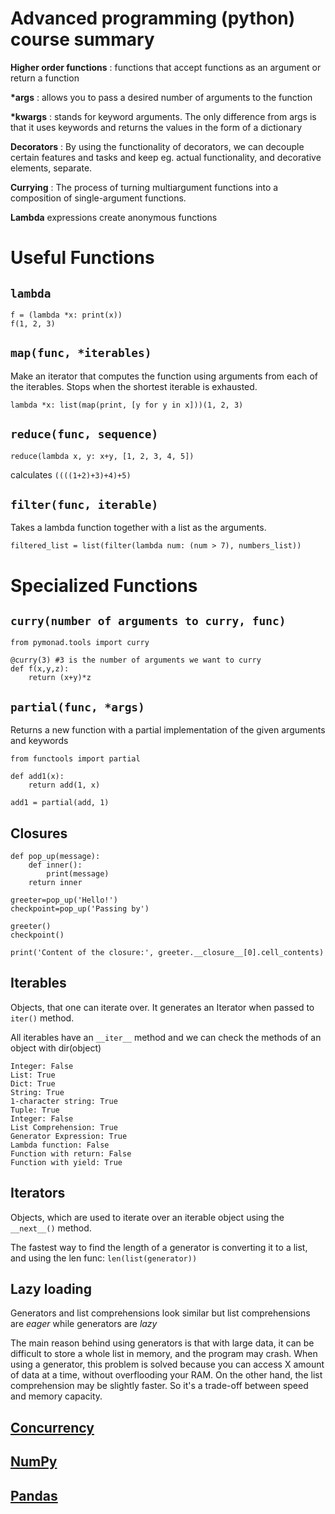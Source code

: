 # Advanced programming (python) course summary

**Higher order functions** : functions that accept functions as an argument or return a function

**\*args** : allows you to pass a desired number of arguments to the function

**\*kwargs** : stands for keyword arguments. The only difference from args is that it uses keywords and returns the values in the form of a dictionary

**Decorators** : By using the functionality of decorators, we can decouple certain features and tasks and keep eg. actual functionality, and decorative elements, separate.

**Currying** : The process of turning multiargument functions into a composition of single-argument functions.

**Lambda** expressions create anonymous functions

# Useful Functions

## `lambda`

```
f = (lambda *x: print(x))
f(1, 2, 3)
```

## `map(func, *iterables)`

Make an iterator that computes the function using arguments from each of the iterables. Stops when the shortest iterable is exhausted.

```
lambda *x: list(map(print, [y for y in x]))(1, 2, 3)
```

## `reduce(func, sequence)`

```
reduce(lambda x, y: x+y, [1, 2, 3, 4, 5])
```

calculates
`((((1+2)+3)+4)+5)`

## `filter(func, iterable)`

Takes a lambda function together with a list as the arguments.

```
filtered_list = list(filter(lambda num: (num > 7), numbers_list))
```

# Specialized Functions

## `curry(number of arguments to curry, func)`

```
from pymonad.tools import curry

@curry(3) #3 is the number of arguments we want to curry
def f(x,y,z):
    return (x+y)*z
```

## `partial(func, *args)`

Returns a new function with a partial implementation of the given arguments and keywords

```
from functools import partial

def add1(x):
    return add(1, x)

add1 = partial(add, 1)
```

## Closures

```
def pop_up(message):
    def inner():
        print(message)
    return inner

greeter=pop_up('Hello!')
checkpoint=pop_up('Passing by')

greeter()
checkpoint()

print('Content of the closure:', greeter.__closure__[0].cell_contents)
```

## Iterables

Objects, that one can iterate over. It generates an Iterator when passed to `iter()` method.

All iterables have an `__iter__` method and we can check the methods of an object with dir(object)

```
Integer: False
List: True
Dict: True
String: True
1-character string: True
Tuple: True
Integer: False
List Comprehension: True
Generator Expression: True
Lambda function: False
Function with return: False
Function with yield: True
```

## Iterators

Objects, which are used to iterate over an iterable object using the `__next__()` method.

The fastest way to find the length of a generator is converting it to a list, and using the len func: `len(list(generator))`

## Lazy loading

Generators and list comprehensions look similar but list comprehensions are _eager_ while generators are _lazy_

The main reason behind using generators is that with large data, it can be difficult to store a whole list in memory, and the program may crash. When using a generator, this problem is solved because you can access X amount of data at a time, without overflooding your RAM. On the other hand, the list comprehension may be slightly faster. So it's a trade-off between speed and memory capacity.

## [Concurrency](concurrency.md)

## [NumPy](numpy.md)

## [Pandas](pandas.md)
